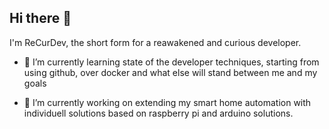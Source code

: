 ## Hi there 👋
I'm ReCurDev, the short form for a reawakened and curious developer.

- 🌱 I’m currently learning state of the developer techniques, starting from using github, over docker and what else will stand between me and my goals

- 🔭 I’m currently working on extending my smart home automation with individuell solutions based on raspberry pi and arduino solutions.

<!--
**AJokos82/AJokos82** is a ✨ _special_ ✨ repository because its `README.md` (this file) appears on your GitHub profile.

Here are some ideas to get you started:

- 🔭 I’m currently working on ...
- 🌱 I’m currently learning ...
- 👯 I’m looking to collaborate on ...
- 🤔 I’m looking for help with ...
- 💬 Ask me about ...
- 📫 How to reach me: ...
- 😄 Pronouns: ...
- ⚡ Fun fact: ...
-->
